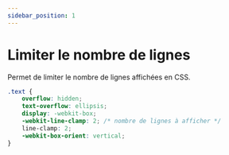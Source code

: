 ```yaml
---
sidebar_position: 1
---
```


# Limiter le nombre de lignes

Permet de limiter le nombre de lignes affichées en CSS.

```css "
.text {
    overflow: hidden;
    text-overflow: ellipsis;
    display: -webkit-box;
    -webkit-line-clamp: 2; /* nombre de lignes à afficher */
    line-clamp: 2;
    -webkit-box-orient: vertical;
}
```
